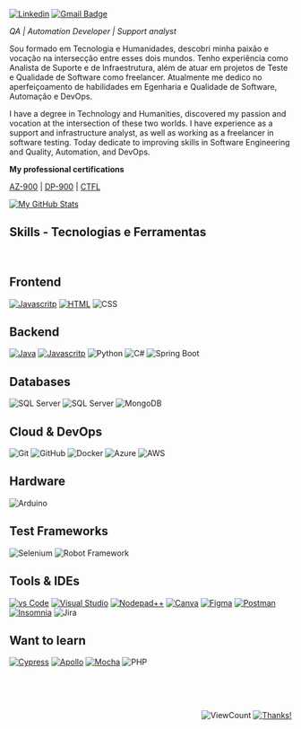 [![Linkedin](https://img.shields.io/badge/-Linkedin-2867B2?style=flat-square&logo=Linkedin&logoColor=white)](https://www.linkedin.com/in/joaopaulomoreiracarvalho/)
[![Gmail Badge](https://img.shields.io/badge/Gmail-2867B2?style=flat-square&logo=Gmail&logoColor=white&link=mailto:joaopaulomoreira.oak@gmail.com)](mailto:joaopaulomoreira.oak@gmail.com)
<!-- [![Twitter](https://img.shields.io/badge/-Twitter-1DA1F2?style=flat-square&logo=Twitter&logoColor=white)](https://twitter.com/rcmoutinho)-->


*QA | Automation Developer | Support analyst*

Sou formado em Tecnologia e Humanidades, descobri minha paixão e vocação na intersecção entre esses dois mundos.  Tenho experiência como Analista de Suporte e de Infraestrutura, além de atuar em projetos de Teste e Qualidade de Software como freelancer. Atualmente me dedico no aperfeiçoamento de habilidades em Egenharia e Qualidade de Software, Automação e DevOps.

I have a degree in Technology and Humanities, discovered my passion and vocation at the intersection of these two worlds. I have experience as a support and infrastructure analyst, as well as working as a freelancer in software testing. Today dedicate to improving skills in Software Engineering and Quality, Automation, and DevOps.

**My professional certifications**

[AZ-900](https://www.credly.com/badges/eff54f2e-c7f4-412a-84ef-168010694e16) | [DP-900](https://www.credly.com/badges/7284c9a1-0fee-4962-818c-ae48b700b4ed) | [CTFL](https://bstqb.org.br/b9/)

[![My GitHub Stats](https://github-readme-stats.vercel.app/api?username=joaopaulomoreira&show_icons=true&bg_color=ffffff&line_height=20&hide_border=true&hide_title=true&text_color=7BA08C&icon_color=2E4036&title_color=5F836F)](https://github.com/rcmoutinho/public-speaking)

## **Skills - Tecnologias e Ferramentas**

<br>

## Frontend

[![Javascritp](https://img.shields.io/badge/JavaScript-323330?style=for-the-badge&logo=javascript&logoColor=F7DF1E)]() [![HTML](https://img.shields.io/badge/HTML5-E34F26?style=for-the-badge&logo=html5&logoColor=white)]() ![CSS](https://img.shields.io/badge/CSS3-1572B6?style=for-the-badge&logo=css3&logoColor=white)


## Backend

[![Java](https://img.shields.io/badge/Java-ED8B00?style=for-the-badge&logo=java&logoColor=white)]() [![Javascritp](https://img.shields.io/badge/JavaScript-323330?style=for-the-badge&logo=javascript&logoColor=F7DF1E)]() ![Python](https://img.shields.io/badge/Python-FFD43B?style=for-the-badge&logo=python&logoColor=blue) ![C#](https://img.shields.io/badge/C%23-239120?style=for-the-badge&logo=c-sharp&logoColor=white)  ![Spring Boot](https://img.shields.io/badge/Spring-6DB33F?style=for-the-badge&logo=spring&logoColor=white)

## Databases

![SQL Server](https://img.shields.io/badge/Microsoft%20SQL%20Server-CC2927?style=for-the-badge&logo=microsoft%20sql%20server&logoColor=white) ![SQL Server](https://img.shields.io/badge/MySQL-005C84?style=for-the-badge&logo=mysql&logoColor=white)  ![MongoDB](https://img.shields.io/badge/MongoDB-4EA94B?style=for-the-badge&logo=mongodb&logoColor=white)

## Cloud & DevOps

![Git](https://img.shields.io/badge/GIT-E44C30?style=for-the-badge&logo=git&logoColor=white) ![GitHub](https://img.shields.io/badge/GitHub-100000?style=for-the-badge&logo=github&logoColor=white)  ![Docker](https://img.shields.io/badge/Docker-2CA5E0?style=for-the-badge&logo=docker&logoColor=white) ![Azure](https://img.shields.io/badge/Microsoft_Azure-0089D6?style=for-the-badge&logo=microsoft-azure&logoColor=whit) ![AWS](https://img.shields.io/badge/Amazon_AWS-FF9900?style=for-the-badge&logo=amazonaws&logoColor=white)


## Hardware

![Arduino](https://img.shields.io/badge/Arduino-00979D?style=for-the-badge&logo=Arduino&logoColor=white)

## Test Frameworks

![Selenium](https://img.shields.io/badge/Selenium-43B02A?style=for-the-badge&logo=Selenium&logoColor=white) ![Robot Framework](https://img.shields.io/badge/Robot%20Framework-000000?style=for-the-badge&logo=robot-framework&logoColor=white)


## Tools & IDEs

[![vs Code](https://img.shields.io/badge/Visual_Studio_Code-0078D4?style=for-the-badge&logo=visual%20studio%20code&logoColor=white)]()  [![Visual Studio](https://img.shields.io/badge/Visual_Studio-5C2D91?style=for-the-badge&logo=visual%20studio&logoColor=white)]() [![Nodepad++](https://img.shields.io/badge/Eclipse-2C2255?style=for-the-badge&logo=eclipse&logoColor=white)]() [![Canva](https://img.shields.io/badge/Canva-%2300C4CC.svg?&style=for-the-badge&logo=Canva&logoColor=white)]()  [![Figma](https://img.shields.io/badge/Figma-F24E1E?style=for-the-badge&logo=figma&logoColor=white)]() [![Postman](https://img.shields.io/badge/Postman-FF6C37?style=for-the-badge&logo=Postman&logoColor=white)]() [![Insomnia](https://img.shields.io/badge/Insomnia-5849be?style=for-the-badge&logo=Insomnia&logoColor=white)]() ![Jira](https://img.shields.io/badge/Jira-0052CC?style=for-the-badge&logo=Jira&logoColor=white)


## Want to learn

[![Cypress](https://img.shields.io/badge/Cypress-17202C?style=for-the-badge&logo=cypress&logoColor=white)]() [![Apollo](https://img.shields.io/badge/chai-A30701?style=for-the-badge&logo=chai&logoColor=white)]() [![Mocha](https://img.shields.io/badge/Mocha-8D6748?style=for-the-badge&logo=Mocha&logoColor=white)]() ![PHP](https://img.shields.io/badge/PHP-777BB4?style=for-the-badge&logo=php&logoColor=white) 


##

<br>
<br>
  
<div align="right">
  
![ViewCount](https://views.whatilearened.today/views/github/joaopaulomoreira/joaopaulomoreira.svg) [![Thanks!](https://img.shields.io/badge/Thanks%20for%20visiting-!-1EAEDB.svg)](https://joaopaulomoreira.github.io/joaopaulomoreira/)
</div>

